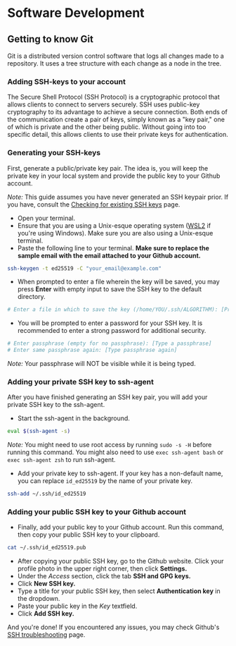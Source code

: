 # Software Development

## Getting to know Git

Git is a distributed version control software that logs all changes made to a repository. It uses a tree structure with each change as a node in the tree.

### Adding SSH-keys to your account

The Secure Shell Protocol (SSH Protocol) is a cryptographic protocol that allows clients to connect to servers securely. SSH uses public-key cryptography to its advantage to achieve a secure connection. Both ends of the communication create a pair of keys, simply known as a "key pair," one of which is private and the other being public. Without going into too specific detail, this allows clients to use their private keys for authentication.

### Generating your SSH-keys

First, generate a public/private key pair. The idea is, you will keep the private key in your local system and provide the public key to your Github account.

*Note:* This guide assumes you have never generated an SSH keypair prior. If you have, consult the [Checking for existing SSH keys](https://docs.github.com/en/authentication/connecting-to-github-with-ssh/checking-for-existing-ssh-keys) page.

- Open your terminal.
- Ensure that you are using a Unix-esque operating system ([WSL2](../README.md#installing-windows-subsystem-for-linux-2) if you're using Windows). Make sure you are also using a Unix-esque terminal.
- Paste the following line to your terminal. **Make sure to replace the sample email with the email attached to your Github account.**

```bash
ssh-keygen -t ed25519 -C "your_email@example.com"
```

- When prompted to enter a file wherein the key will be saved, you may press **Enter** with empty input to save the SSH key to the default directory.

```bash
# Enter a file in which to save the key (/home/YOU/.ssh/ALGORITHM): [Press enter]
```

- You will be prompted to enter a password for your SSH key. It is recommended to enter a strong password for additional security.

```bash
# Enter passphrase (empty for no passphrase): [Type a passphrase]
# Enter same passphrase again: [Type passphrase again]
```

*Note:* Your passphrase will NOT be visible while it is being typed.

### Adding your private SSH key to ssh-agent

After you have finished generating an SSH key pair, you will add your private SSH key to the ssh-agent.

- Start the ssh-agent in the background.

```bash
eval $(ssh-agent -s)
```

*Note:* You might need to use root access by running `sudo -s -H` before running this command. You might also need to use `exec ssh-agent bash` or `exec ssh-agent zsh` to run ssh-agent.

- Add your private key to ssh-agent. If your key has a non-default name, you can replace `id_ed25519` by the name of your private key.

```bash
ssh-add ~/.ssh/id_ed25519
```

### Adding your public SSH key to your Github account

- Finally, add your public key to your Github account. Run this command, then copy your public SSH key to your clipboard.

```bash
cat ~/.ssh/id_ed25519.pub
```

- After copying your public SSH key, go to the Github website. Click your profile photo in the upper right corner, then click **Settings.**
- Under the _Access_ section, click the tab **SSH and GPG keys.**
- Click **New SSH key.**
- Type a title for your public SSH key, then select **Authentication key** in the dropdown.
- Paste your public key in the *Key* textfield.
- Click **Add SSH key.**

And you're done! If you encountered any issues, you may check Github's [SSH troubleshooting](https://docs.github.com/en/authentication/troubleshooting-ssh) page.
